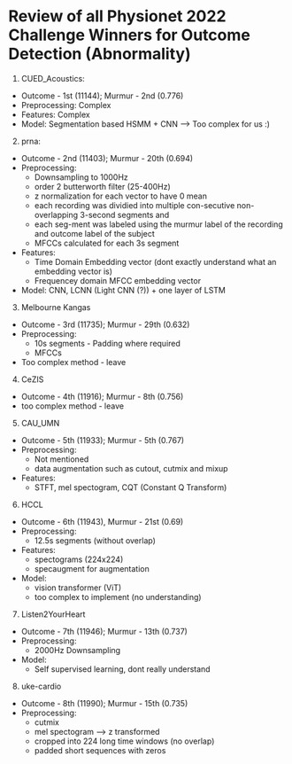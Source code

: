# Review of all Physionet 2022 Challenge Winners for Outcome Detection (Abnormality)

1. CUED_Acoustics:
- Outcome - 1st (11144); Murmur - 2nd (0.776)
- Preprocessing: Complex
- Features: Complex
- Model: Segmentation based HSMM + CNN --> Too complex for us :)


2. prna:
- Outcome - 2nd (11403); Murmur - 20th (0.694)
- Preprocessing:
    - Downsampling to 1000Hz
    - order 2 butterworth filter (25-400Hz)
    - z normalization for each vector to have 0 mean
    - each recording was dividied into multiple con-secutive non-overlapping 3-second segments and 
    - each seg-ment was labeled using the murmur label of the recording and outcome label of the subject
    - MFCCs calculated for each 3s segment
- Features:
    - Time Domain Embedding vector (dont exactly understand what an embedding vector is)
    + Frequencey domain MFCC embedding vector
- Model: CNN, LCNN (Light CNN (?)) + one layer of LSTM

3. Melbourne Kangas
- Outcome - 3rd (11735); Murmur - 29th (0.632)
- Preprocessing:
    - 10s segments - Padding where required
    - MFCCs
- Too complex method - leave

4. CeZIS
- Outcome - 4th (11916); Murmur - 8th (0.756)
- too complex method - leave

5. CAU_UMN
- Outcome - 5th (11933); Murmur - 5th (0.767)
- Preprocessing:
    - Not mentioned
    - data augmentation such as cutout, cutmix and mixup
- Features:
    - STFT, mel spectogram, CQT (Constant Q Transform)

6. HCCL
- Outcome - 6th (11943), Murmur - 21st (0.69)
- Preprocessing:
    - 12.5s segments (without overlap)
- Features:
    - spectograms (224x224)
    - specaugment for augmentation
- Model:
    - vision transformer (ViT)
    - too complex to implement (no understanding)

7. Listen2YourHeart
- Outcome - 7th (11946); Murmur - 13th (0.737)
- Preprocessing:
    - 2000Hz Downsampling
- Model:
    - Self supervised learning, dont really understand

8. uke-cardio
- Outcome - 8th (11990); Murmur - 15th (0.735)
- Preprocessing:
    - cutmix 
    - mel spectogram --> z transformed
    - cropped into 224 long time windows (no overlap)
    - padded short sequences with zeros



